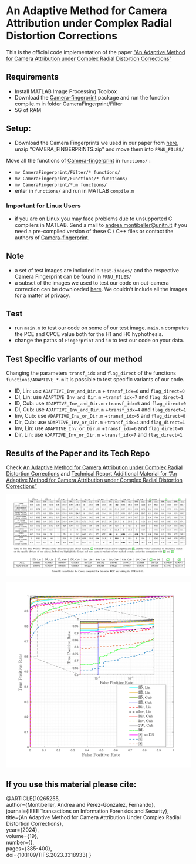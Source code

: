 # An Adaptive Method for Camera Attribution under Complex Radial Distortion Corrections

This is the official code implementation of the paper ["An Adaptive Method for Camera Attribution under Complex Radial Distortion Corrections"](https://ieeexplore.ieee.org/stamp/stamp.jsp?arnumber=10265255)

## Requirements

- Install MATLAB Image Processing Toolbox
- Download the [Camera-fingerprint](https://dde.binghamton.edu/download/camera_fingerprint/)
 package and run the function compile.m in folder CameraFingerprint/Filter 
 - 5G of RAM
 ## Setup:
 - Download the Camera Fingerprints we used in our paper from [here](https://drive.google.com/file/d/1wpRwT7mthgPChJh9o4rkIwgbswVC5VOt/view?usp=sharing), unzip "CAMERA_FINGERPRINTS.zip" and move them into ```PRNU_FILES/```


 Move all the functions of [Camera-fingerprint](https://dde.binghamton.edu/download/camera_fingerprint/) in ```functions/``` :
 - ```mv CameraFingerprint/Filter/* functions/``` 
 - ```mv CameraFingerprint/Functions/* functions/```
 - ```mv CameraFingerprint/*.m functions/``` 
 - enter in ```functions/``` and run in MATLAB ```compile.m```
 ### Important for Linux Users
 - if you are on Linux you may face problems due to unsupported C compilers in MATLAB. Send a mail to [andrea.montibeller@unitn.it](andrea.montibeller@unitn.it) if you need a pre-compiled version of these C / C++ files or contact the authors of [Camera-fingerprint](https://dde.binghamton.edu/download/camera_fingerprint/).
 
 


## Note
<!-- - a pre-compiled version of [Camera-fingerprint](https://dde.binghamton.edu/download/camera_fingerprint/) is already present in "functions/". All rights belongs to the original authors. -->
- a set of test images are included in ```test-images/``` and the respective Camera Fingerprint can be found in ```PRNU_FILES/```
- a subset of the images we used to test our code on out-camera correction can be downloaded [here](https://drive.google.com/drive/folders/1dvNodEo5LI-gWeLvnh47-bSMGnq8wXyu?usp=sharing). We couldn't include all the images for a matter of privacy.

## Test

- run ```main.m``` to test our code on some of our test image. ```main.m``` computes the PCE and CPCE value both for the H1 and H0 hyphothesis.
- change the paths of ```Fingerprint``` and ```im``` to test our code on your data.

## Test Specific variants of our method
Changing the parameters ```transf_idx``` and ```flag_direct``` of the functions ```functions/ADAPTIVE_*.m``` it is possible to test specific variants of our code.

- ID, Lin: use ```ADAPTIVE_Inv_and_Dir.m``` + ```transf_idx=6``` and ```flag_direct=0```
- DI, Lin: use ```ADAPTIVE_Inv_and_Dir.m``` +```transf_idx=7``` and ```flag_direct=1```
- ID, Cub: use ```ADAPTIVE_Inv_and_Dir.m``` +```transf_idx=5``` and ```flag_direct=0```
- DI, Cub: use ```ADAPTIVE_Inv_and_Dir.m``` +```transf_idx=4``` and ```flag_direct=1```
- Inv, Cub: use ```ADAPTIVE_Inv_or_Dir.m``` +```transf_idx=5``` and ```flag_direct=0```
- Dir, Cub: use ```ADAPTIVE_Inv_or_Dir.m``` +```transf_idx=4``` and ```flag_direct=1```
- Inv, Lin: use ```ADAPTIVE_Inv_or_Dir.m``` +```transf_idx=6``` and ```flag_direct=0```
- Dir, Lin: use ```ADAPTIVE_Inv_or_Dir.m``` +```transf_idx=7``` and ```flag_direct=1```

## Results of the Paper and its Tech Repo

Check [An Adaptive Method for Camera Attribution under Complex Radial Distortion Corrections]() and [Technical Report Additional Material for “An Adaptive Method for Camera Attribution under Complex Radial Distortion Corrections”]()

![tables](https://github.com/AMontiB/AdaptivePRNUCameraAttribution/blob/main/images/tables.png?raw=true)

![ROC](https://github.com/AMontiB/AdaptivePRNUCameraAttribution/blob/main/images/ROC_all_new-1.png?raw=true)

## If you use this material please cite:


@ARTICLE{10265255, \
  author={Montibeller, Andrea and Pérez-González, Fernando}, \
  journal={IEEE Transactions on Information Forensics and Security},\
  title={An Adaptive Method for Camera Attribution Under Complex Radial Distortion Corrections},\
  year={2024}, \
  volume={19}, \
  number={}, \
  pages={385-400}, \
  doi={10.1109/TIFS.2023.3318933}
  }

